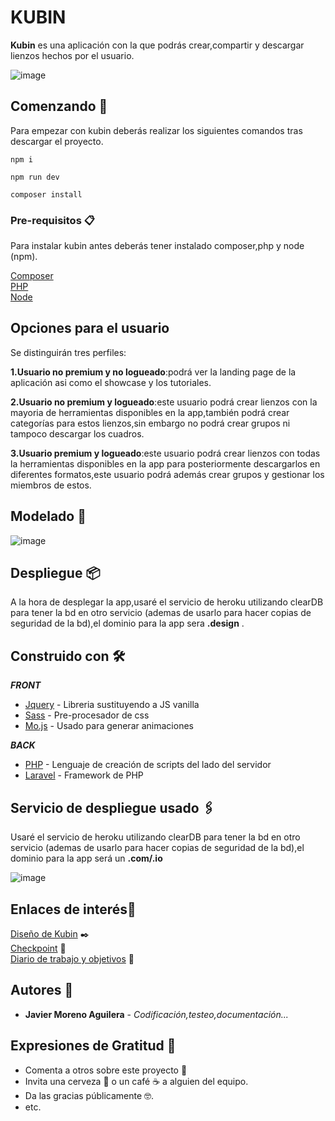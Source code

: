 # KUBIN

**Kubin** es una aplicación con la que podrás crear,compartir y descargar lienzos hechos por el usuario.

![image](https://user-images.githubusercontent.com/55782974/172015118-ff5a824f-86c7-4dbe-bf60-53de15d7de68.png)

## Comenzando 🚀

Para empezar con kubin deberás realizar los siguientes comandos tras descargar el proyecto.


```
npm i
```

```
npm run dev
```

```
composer install
```
### Pre-requisitos 📋

Para instalar kubin antes deberás tener instalado composer,php y node (npm).

[Composer](https://getcomposer.org/download/) \
[PHP](https://www.php.net/manual/es/install.php) \
[Node](https://nodejs.org/es/download/) 

## Opciones para el usuario
Se distinguirán tres perfiles:

**1.Usuario no premium y no logueado**:podrá ver la landing page de la aplicación asi como el showcase y los tutoriales.

**2.Usuario no premium y logueado**:este usuario podrá crear lienzos con la mayoria de herramientas disponibles en la app,también podrá crear categorías para estos lienzos,sin embargo no podrá crear grupos ni tampoco descargar los cuadros.

**3.Usuario premium y logueado**:este usuario podrá crear lienzos con todas la herramientas disponibles en la app para posteriormente descargarlos en diferentes formatos,este usuario podrá además crear grupos y gestionar los miembros de estos.

## Modelado 📄
![image](https://user-images.githubusercontent.com/55782974/168302667-9d6e1686-bca0-4cb1-8eb8-a59c1af20436.png)

## Despliegue 📦

A la hora de desplegar la app,usaré el servicio de heroku utilizando clearDB para tener la bd en otro servicio (ademas de usarlo para hacer copias de seguridad de la bd),el dominio para la app sera **.design** .

## Construido con 🛠️

**_FRONT_**

* [Jquery](https://jquery.com/) - Libreria sustituyendo a JS vanilla
* [Sass](https://sass-lang.com/) - Pre-procesador de css
* [Mo.js](https://mojs.github.io/) - Usado para generar animaciones

**_BACK_**

* [PHP](https://www.php.net/) - Lenguaje de creación de scripts del lado del servidor
* [Laravel](https://laravel.com/) - Framework de PHP

## Servicio de despliegue usado 🖇️

Usaré el servicio de heroku utilizando clearDB para tener la bd en otro servicio (ademas de usarlo para hacer copias de seguridad de la bd),el dominio para la app será un **.com/.io**

![image](https://user-images.githubusercontent.com/55782974/172016711-f3cd7cdc-3cea-4dd9-abab-5444e1728b6c.png)

## Enlaces de interés📖

[Diseño de Kubin](https://www.figma.com/file/POVXEtSiLjYTva3qFoZzq1/KUBIN?node-id=0%3A1) ✒️ \
[Checkpoint](https://youtu.be/L8coQg8mF40) 🏁 \
[Diario de trabajo y objetivos](https://base.zenkit.com/c/5rg6yZ9yd/to-do-kubin?v=pJLer6qnL9) 👷

## Autores 📌

* **Javier Moreno Aguilera** - *Codificación,testeo,documentación...* 



## Expresiones de Gratitud 🎁

* Comenta a otros sobre este proyecto 📢
* Invita una cerveza 🍺 o un café ☕ a alguien del equipo. 
* Da las gracias públicamente 🤓.
* etc.


